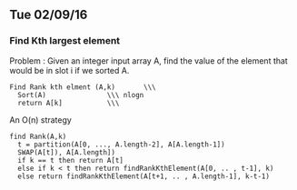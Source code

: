 ## Tue 02/09/16

### Find Kth largest element

Problem : Given an integer input array A, find the value of the element that would be in slot i if we sorted A.

```
Find Rank kth elment (A,k)       \\\
  Sort(A)               \\\ nlogn
  return A[k]           \\\
```

An O(n) strategy

```
find Rank(A,k)
  t = partition(A[0, ..., A.length-2], A[A.length-1])
  SWAP(A[t]), A[A.length])
  if k == t then return A[t]
  else if k < t then return findRankKthElement(A[0, .. , t-1], k)
  else return findRankKthElement(A[t+1, .. , A.length-1], k-t-1)
```
